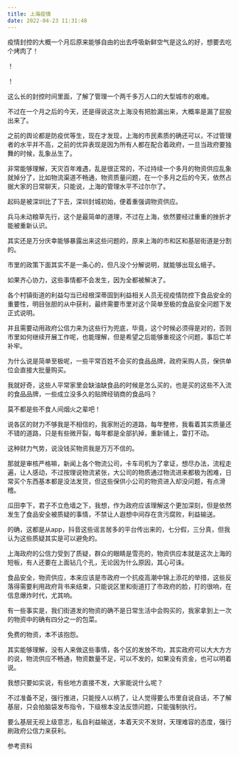 ```yaml
---
title: 上海疫情
date: 2022-04-23 11:31:48
---
```


疫情封控的大概一个月后原来能够自由的出去呼吸新鲜空气是这么的好，想要去吃个烤肉了！

！

！

这么长的封控时间里面，了解了管理一个两千多万人口的大型城市的艰难。

不过在一个月之后的今天，还是得说这次上海没有把脸漏出来，大概率是漏了屁股出来了。

之前的舆论都是防疫优等生，现在才发现，上海的市民素质的确还可以，不过管理者的水平并不高，之前的优异表现是因为所有人都在配合着政府，一旦当政府要独舞的时候，乱象丛生了。

非常能够理解，天灾百年难遇，乱是很正常的，不过持续一个多月的物资供应乱象就掉分了，比如物流渠道不畅通，物资质量问题，在一个多月之后的今天，依然占据大家的日常聊天，只能说，上海的管理水平不过尔尔了。

起码是被深圳比了下去，深圳封城初始，便着重强调物资供应。

兵马未动粮草先行，这个是最简单的道理，不过在上海，依然要经过重重的挫折才能被重新认识。

其实还是万分庆幸能够暴露出来这些问题的，原来上海的市和区和基层街道是分割的。

市里的政策下面其实不是一条心的，但凡没个分解说明，就能够出现幺蛾子。

如果齐心协力，这些事情都不会发生，因为全都被解决了。

各个村镇街道的利益勾当已经根深蒂固到利益相关人员无视疫情防控下食品安全的重要性，明目张胆的从中获利，最终需要市里对这个简单至极的食品安全问题下发正式说明。

并且需要动用政府公信力来为这些行为兜底，毕竟，这个时候必须得是对的，否则市里如何继续开展工作呢，也能理解，但是希望之后能够重视这个问题，事后亡羊补牢。

为什么说是简单至极呢，一些平常百姓不会买的食品品牌，政府采购人员，保供单位会直接大批量购买。

我就好奇，这些人平常家里会缺油缺食品的时候是怎么买的，也是买的这些不入流的食品品牌，一些成立没多久的贴牌经销商的食品吗？

莫不都是些不食人间烟火之辈吧！

说各区的财力不够我是不相信的，我家附近的道路，每年整修，我看着其实质量还不错的道路，只是有些微开裂，每年都是全部扒掉，重新铺上，雷打不动。

这种财力气势，说没钱买物资我是万万不信的。

那就是审核严格嘛，新闻上各个物流公司，卡车司机为了拿证，想尽办法，流程走遍，让人感动，不过按理说物流紧张，大公司的物质通过物流进来都极为困难，日常买个东西基本都是没法发货，但这些保供小公司的物资进入却没问题，有点滑稽。

瓜田李下，君子不立危墙之下，我想，作为政府应该理解这个更加深刻，但是依然发生了食品安全被质疑的事情，不禁让人遐想中间存在贪污腐败，利益输送。

的确，这都是从app，抖音这些谣言居多的平台传出来的，七分假，三分真，但我认为这些质疑其实是可以避免的。

上海政府的公信力受到了质疑，群众的眼睛是雪亮的，物资供应本就是这次上海的短板，有人还要在上面钻几个孔，无论因为什么原因，其心可诛。

食品安全，物资供应，本来应该是市政府一个抗疫高潮中锦上添花的举措，这些反落得需要利用政府背书来结束，只能说区里和街道打了市政府的脸，打的很响，在信息爆炸时代，尤其响。

有一些事实是，我们街道发的物资的确不是日常生活中会购买的，我家拿到上一次的物资中的确有四分之一的包菜。

免费的物资，本不该抱怨。

其实能够理解，没有人来做这些事情，各个区的发放不均，其实政府可以大大方方的说，物流供应不畅通，物资数量不足，可以不发的，如果没有资金，也可以明着说。

我想只要如实说，有些地方直接不发，大家能说什么呢？

不过准备不足，强行推进，只能授人以柄了，让人觉得要么市里自说自话，不了解基层，只会拍脑袋发布指令，下级根本没法反馈问题，只能强制执行。

要么基层无视上级意志，私自利益输送，本着天灾不发财，天理难容的态度，强行刷政府公信力来获利。

参考资料
